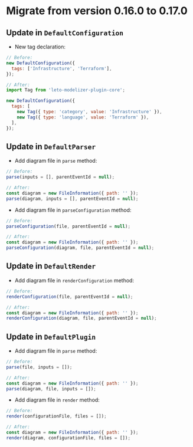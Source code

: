 # Migrate from version 0.16.0 to 0.17.0

## Update in `DefaultConfiguration`

- New tag declaration:

```js
// Before:
new DefaultConfiguration({
  tags: ['Infrastructure', 'Terraform'],
});

// After:
import Tag from 'leto-modelizer-plugin-core';

new DefaultConfiguration({
  tags: [
    new Tag({ type: 'category', value: 'Infrastructure' }),
    new Tag({ type: 'language', value: 'Terraform' }),
  ],
});
```

## Update in `DefaultParser`

- Add diagram file in `parse` method:

```js
// Before:
parse(inputs = [], parentEventId = null);

// After:
const diagram = new FileInformation({ path: '' });
parse(diagram, inputs = [], parentEventId = null);
```

- Add diagram file in `parseConfiguration` method:

```js
// Before:
parseConfiguration(file, parentEventId = null);

// After:
const diagram = new FileInformation({ path: '' });
parseConfiguration(diagram, file, parentEventId = null);
```

## Update in `DefaultRender`

- Add diagram file in `renderConfiguration` method:

```js
// Before:
renderConfiguration(file, parentEventId = null);

// After:
const diagram = new FileInformation({ path: '' });
renderConfiguration(diagram, file, parentEventId = null);
```

## Update in `DefaultPlugin`

- Add diagram file in `parse` method:

```js
// Before:
parse(file, inputs = []);

// After:
const diagram = new FileInformation({ path: '' });
parse(diagram, file, inputs = []);
```

- Add diagram file in `render` method:

```js
// Before:
render(configurationFile, files = []);

// After:
const diagram = new FileInformation({ path: '' });
render(diagram, configurationFile, files = []);
```
